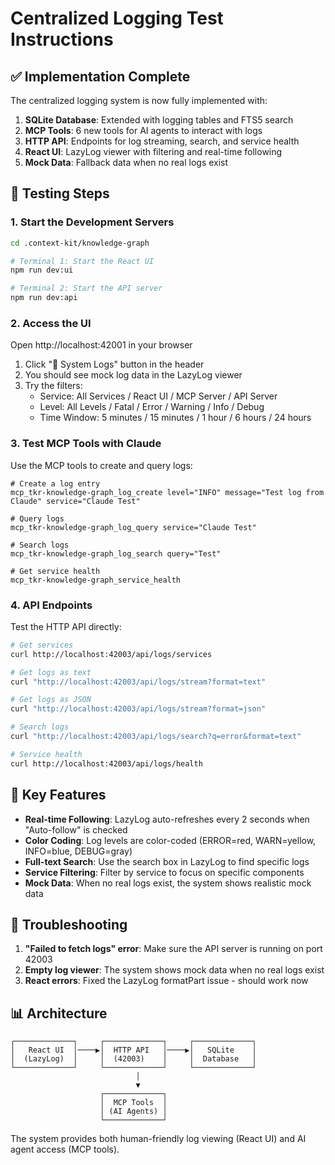 # Centralized Logging Test Instructions

## ✅ Implementation Complete

The centralized logging system is now fully implemented with:

1. **SQLite Database**: Extended with logging tables and FTS5 search
2. **MCP Tools**: 6 new tools for AI agents to interact with logs
3. **HTTP API**: Endpoints for log streaming, search, and service health  
4. **React UI**: LazyLog viewer with filtering and real-time following
5. **Mock Data**: Fallback data when no real logs exist

## 🧪 Testing Steps

### 1. Start the Development Servers

```bash
cd .context-kit/knowledge-graph

# Terminal 1: Start the React UI
npm run dev:ui

# Terminal 2: Start the API server  
npm run dev:api
```

### 2. Access the UI

Open http://localhost:42001 in your browser

1. Click "📝 System Logs" button in the header
2. You should see mock log data in the LazyLog viewer
3. Try the filters:
   - Service: All Services / React UI / MCP Server / API Server
   - Level: All Levels / Fatal / Error / Warning / Info / Debug
   - Time Window: 5 minutes / 15 minutes / 1 hour / 6 hours / 24 hours

### 3. Test MCP Tools with Claude

Use the MCP tools to create and query logs:

```
# Create a log entry
mcp_tkr-knowledge-graph_log_create level="INFO" message="Test log from Claude" service="Claude Test"

# Query logs
mcp_tkr-knowledge-graph_log_query service="Claude Test"

# Search logs
mcp_tkr-knowledge-graph_log_search query="Test"

# Get service health
mcp_tkr-knowledge-graph_service_health
```

### 4. API Endpoints

Test the HTTP API directly:

```bash
# Get services
curl http://localhost:42003/api/logs/services

# Get logs as text
curl "http://localhost:42003/api/logs/stream?format=text"

# Get logs as JSON
curl "http://localhost:42003/api/logs/stream?format=json"

# Search logs
curl "http://localhost:42003/api/logs/search?q=error&format=text"

# Service health
curl http://localhost:42003/api/logs/health
```

## 🎯 Key Features

- **Real-time Following**: LazyLog auto-refreshes every 2 seconds when "Auto-follow" is checked
- **Color Coding**: Log levels are color-coded (ERROR=red, WARN=yellow, INFO=blue, DEBUG=gray)
- **Full-text Search**: Use the search box in LazyLog to find specific logs
- **Service Filtering**: Filter by service to focus on specific components
- **Mock Data**: When no real logs exist, the system shows realistic mock data

## 🐛 Troubleshooting

1. **"Failed to fetch logs" error**: Make sure the API server is running on port 42003
2. **Empty log viewer**: The system shows mock data when no real logs exist
3. **React errors**: Fixed the LazyLog formatPart issue - should work now

## 📊 Architecture

```
┌─────────────┐     ┌─────────────┐     ┌─────────────┐
│   React UI  │────▶│  HTTP API   │────▶│   SQLite    │
│  (LazyLog)  │     │  (42003)    │     │  Database   │
└─────────────┘     └─────────────┘     └─────────────┘
                            │
                            ▼
                    ┌─────────────┐
                    │  MCP Tools  │
                    │ (AI Agents) │
                    └─────────────┘
```

The system provides both human-friendly log viewing (React UI) and AI agent access (MCP tools).